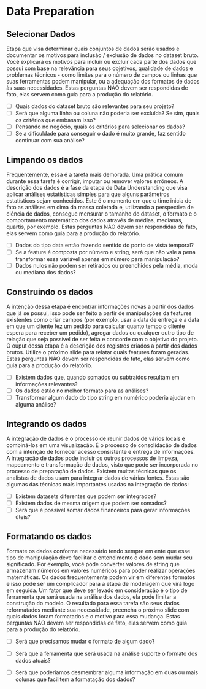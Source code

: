 # Data Preparation

## Selecionar Dados
Etapa que visa determinar quais conjuntos de dados serão usados e documentar os motivos para inclusão / exclusão de dados
no dataset bruto. Você explicará os motivos para incluir ou excluir cada parte dos dados que possui com base na relevância para seus
objetivos, qualidade de dados e problemas técnicos - como limites para o número de campos ou linhas que suas ferramentas podem
manipular, ou a adequação dos formatos de dados às suas necessidades.
Estas perguntas NÃO devem ser respondidas de fato, elas servem como guia para a produção do relatório.
- [ ] Quais dados do dataset bruto são relevantes para seu  projeto?
- [ ] Será que alguma linha ou coluna não poderia ser  excluída? Se sim, quais os critérios que embasam isso?
- [ ] Pensando no negócio, quais os critérios para selecionar os dados?
- [ ] Se a dificuldade para conseguir o dado é muito grande, faz sentido continuar com sua análise?

## Limpando os dados
Frequentemente, essa é a tarefa mais demorada. Uma prática comum durante essa tarefa é corrigir, imputar ou remover valores errôneos.
A descrição dos dados é a fase da etapa de Data Understanding que visa aplicar análises estatísticas simples para que alguns parâmetros estatísticos sejam conhecidos. Este é o momento em
que o time inicia de fato as análises em cima da massa coletada e, utilizando a perspectiva de ciência de dados, consegue mensurar o tamanho do dataset, o formato e o comportamento matemático dos
dados através de médias, medianas, quartis, por exemplo. Estas perguntas NÃO devem ser respondidas de fato, elas servem como guia para a produção do relatório.
- [ ] Dados do tipo data então fazendo sentido do ponto de vista temporal?
- [ ] Se a feature é composta por número e string, será que não vale a pena transformar essa variável apenas em número para manipulação?
- [ ] Dados nulos não podem ser retirados ou preenchidos pela média, moda ou mediana dos dados?

## Construindo os dados
A intenção dessa etapa é encontrar informações novas a partir dos dados que já se possui, isso pode ser feito a partir de manipulações da features existentes como criar campos (por
exemplo, usar a data de entrega e a data em que um cliente fez um pedido para calcular quanto tempo o cliente espera para receber um pedido), agregar dados ou qualquer outro tipo de relação que seja
possível de ser feita e concorde com o objetivo do projeto. O ouput dessa etapa é a descrição dos registros criados a partir dos dados brutos. Utilize o próximo slide para relatar quais features
foram geradas. Estas perguntas NÃO devem ser respondidas de fato, elas servem como guia para a produção do relatório.
- [ ] Existem dados que, quando somados ou subtraídos resultam em informações relevantes?
- [ ] Os dados estão no melhor formato para as análises?
- [ ] Transformar algum dado do tipo string em numérico poderia ajudar em alguma análise?

## Integrando os dados
A integração de dados é o processo de reunir dados de vários locais e combiná-los em uma visualização. É o processo de consolidação de dados com a intenção de fornecer acesso
consistente e entrega de informações. A integração de dados pode incluir os outros processos de limpeza, mapeamento e transformação de dados, visto que pode ser incorporada no processo
de preparação de dados. Existem muitas técnicas que os analistas de dados usam para integrar dados de várias fontes. Estas são algumas das técnicas mais
importantes usadas na integração de dados:
- [ ] Existem datasets diferentes que podem ser integrados?
- [ ] Existem dados de mesma origem que podem ser somados?
- [ ] Será que é possível somar dados financeiros para gerar informações úteis?

## Formatando os dados
Formate os dados conforme necessário tendo sempre em ente que esse tipo de manipulação deve facilitar o entendimento o dado sem mudar seu significado. Por exemplo, você pode
converter valores de string que armazenam números em valores numéricos para poder realizar operações matemáticas. Os dados frequentemente podem vir em diferentes formatos e
isso pode ser um complicador para a etapa de modelagem que virá logo em seguida. Um fator que deve ser levado em consideração é o tipo de ferramenta que será usada na análise dos dados, ela pode
limitar a construção do modelo. O resultado para essa tarefa são seus dados reformatados mediante sua necessidade, preencha o próximo slide com quais
dados foram formatados e o motivo para essa mudança. Estas perguntas NÃO devem ser respondidas de fato, elas servem como guia para a produção do relatório.
- [ ] Será que precisamos mudar o formato de algum dado?
- [ ] Será que a ferramenta que será usada na análise suporte o formato dos dados atuais?
- [ ] Será que poderíamos desmembrar alguma informação em duas ou mais colunas que facilitem a formatação dos dados?

